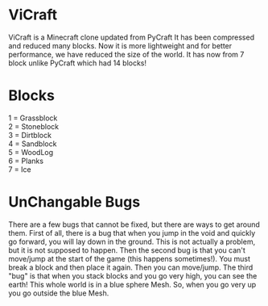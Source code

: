 # ViCraft

ViCraft is a Minecraft clone updated from PyCraft
It has been compressed and reduced many blocks.
Now it is more lightweight and for better performance, we have reduced the size of the world.
It has now from 7 block unlike PyCraft which had 14 blocks!

# Blocks

1 = Grassblock <br>
2 = Stoneblock <br>
3 = Dirtblock <br>
4 = Sandblock <br>
5 = WoodLog <br>
6 = Planks <br>
7 = Ice <br>

# UnChangable Bugs

There are a few bugs that cannot be fixed, but there are ways to get around them.
First of all, there is a bug that when you jump in the void and quickly go forward, you will lay down in the ground. This is not actually a problem, but it is not supposed to happen.
Then the second bug is that you can't move/jump at the start of the game (this happens sometimes!). You must break a block and then place it again. Then you can move/jump.
The third "bug" is that when you stack blocks and you go very high, you can see the earth! This whole world is in a blue sphere Mesh. So, when you go very up you go outside the blue Mesh.